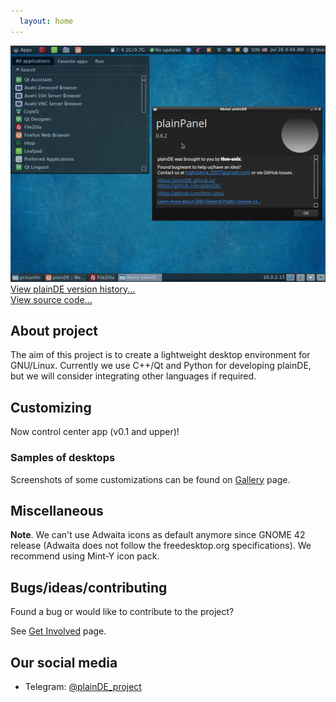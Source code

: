 ```yaml
---
  layout: home
---
```


<img src="scr/scr-0.6.2.png" width="640">
<a href="/pages/version-history">View plainDE version history...</a><br>
<a href="https://github.com/plainDE/plainPanel">View source code...</a>

## About project

The aim of this project is to create a lightweight desktop environment for GNU/Linux. Currently we use C++/Qt and Python for developing plainDE, but we will consider integrating other languages if required.


## Customizing

Now control center app (v0.1 and upper)!

### Samples of desktops
Screenshots of some customizations can be found on [Gallery](/gallery) page.

## Miscellaneous

**Note**. We can't use Adwaita icons as default anymore since GNOME 42 release (Adwaita does not follow the freedesktop.org specifications). We recommend using Mint-Y icon pack.

## Bugs/ideas/contributing

Found a bug or would like to contribute to the project?

See <a href="https://plainde.github.io/pages/get-involved">Get Involved</a> page.

## Our social media

- Telegram: <a href="https://t.me/plainDE_project">@plainDE_project</a>
